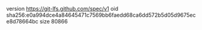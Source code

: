 version https://git-lfs.github.com/spec/v1
oid sha256:e0a994dce4a84645471c7569bb6faedd68ca6dd572b5d05d9675ece8d78664bc
size 80866
